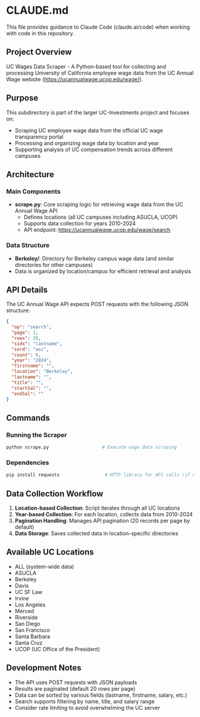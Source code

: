 # CLAUDE.md

This file provides guidance to Claude Code (claude.ai/code) when working with code in this repository.

## Project Overview

UC Wages Data Scraper - A Python-based tool for collecting and processing University of California employee wage data from the UC Annual Wage website (https://ucannualwage.ucop.edu/wage/).

## Purpose

This subdirectory is part of the larger UC-Investments project and focuses on:
- Scraping UC employee wage data from the official UC wage transparency portal
- Processing and organizing wage data by location and year
- Supporting analysis of UC compensation trends across different campuses

## Architecture

### Main Components
- **scrape.py**: Core scraping logic for retrieving wage data from the UC Annual Wage API
  - Defines locations (all UC campuses including ASUCLA, UCOP)
  - Supports data collection for years 2010-2024
  - API endpoint: https://ucannualwage.ucop.edu/wage/search

### Data Structure
- **Berkeley/**: Directory for Berkeley campus wage data (and similar directories for other campuses)
- Data is organized by location/campus for efficient retrieval and analysis

## API Details

The UC Annual Wage API expects POST requests with the following JSON structure:
```json
{
  "op": "search",
  "page": 1,
  "rows": 20,
  "sidx": "lastname",
  "sord": "asc",
  "count": 0,
  "year": "2024",
  "firstname": "",
  "location": "Berkeley",
  "lastname": "",
  "title": "",
  "startSal": "",
  "endSal": ""
}
```

## Commands

### Running the Scraper
```bash
python scrape.py                    # Execute wage data scraping
```

### Dependencies
```bash
pip install requests                 # HTTP library for API calls (if not already installed)
```

## Data Collection Workflow

1. **Location-based Collection**: Script iterates through all UC locations
2. **Year-based Collection**: For each location, collects data from 2010-2024
3. **Pagination Handling**: Manages API pagination (20 records per page by default)
4. **Data Storage**: Saves collected data in location-specific directories

## Available UC Locations

- ALL (system-wide data)
- ASUCLA
- Berkeley
- Davis
- UC SF Law
- Irvine
- Los Angeles
- Merced
- Riverside
- San Diego
- San Francisco
- Santa Barbara
- Santa Cruz
- UCOP (UC Office of the President)

## Development Notes

- The API uses POST requests with JSON payloads
- Results are paginated (default 20 rows per page)
- Data can be sorted by various fields (lastname, firstname, salary, etc.)
- Search supports filtering by name, title, and salary range
- Consider rate limiting to avoid overwhelming the UC server